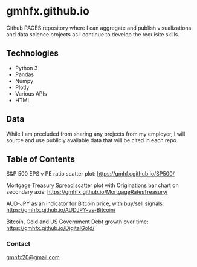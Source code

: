 # gmhfx.github.io


Github PAGES repository where I can aggregate and publish visualizations and data science projects as I continue to develop the requisite skills.

## Technologies

* Python 3
* Pandas
* Numpy
* Plotly
* Various APIs
* HTML

## Data

While I am precluded from sharing any projects from my employer, I will source and use publicly available data that will be cited in each repo.

## Table of Contents

S&P 500 EPS v PE ratio scatter plot:                                                        https://gmhfx.github.io/SP500/

Mortgage Treasury Spread scatter plot with Originations bar chart on secondary axis:        https://gmhfx.github.io/MortgageRatesTreasury/

AUD-JPY as an indicator for Bitcoin price, with buy/sell signals:                           https://gmhfx.github.io/AUDJPY-vs-Bitcoin/

Bitcoin, Gold and US Government Debt growth over time:                                      https://gmhfx.github.io/DigitalGold/

### Contact

gmhfx20@gmail.com
